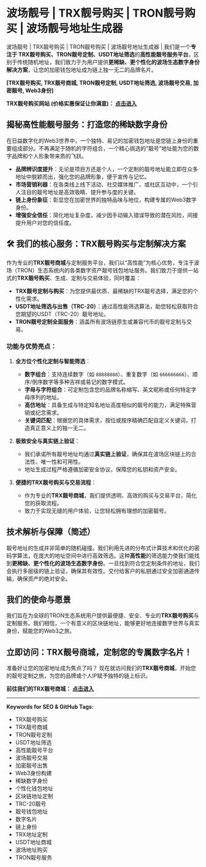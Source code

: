# 波场靓号 | TRX靓号购买 | TRON靓号购买 | 波场靓号地址生成器 

波场靓号 | TRX靓号购买 | TRON靓号购买 | 波场靓号地址生成器 | 我们是一个**专注于 TRX靓号购买、TRON靓号定制、USDT地址筛选**的**高性能靓号服务平台**。区别于传统随机地址，我们致力于为用户提供**更稀缺、更个性化的波场生态数字身份解决方案**，让您的加密钱包地址成为链上独一无二的品牌名片。

**[TRX靓号购买, TRX靓号商城, TRON靓号定制, USDT地址筛选, 波场靓号交易, 加密靓号, Web3身份]**


**TRX靓号购买网站 (价格实惠保证让你满意)： [点击进入](https://juzixp.com/?bc)**

## 揭秘高性能靓号服务：打造您的稀缺数字身份

在日益数字化的Web3世界中，一个独特、易记的加密钱包地址是您链上身份的重要组成部分。不再满足于随机的字符组合，一个精心挑选的“靓号”地址能为您的数字品牌和个人形象带来质的飞跃。

*   **品牌辨识度提升**：无论是项目方还是个人，一个定制的靓号地址能立即在众多地址中脱颖而出，强化您的品牌形象，便于宣传与记忆。
*   **市场营销利器**：在各类线上线下活动、社交媒体推广、或社区互动中，一个引人注目的靓号地址是高效吸睛、提升参与度的关键。
*   **链上身份象征**：彰显您在加密世界的独特品味与地位，构建专属的Web3数字身份。
*   **增强安全信任**：简化地址复杂度，减少因手动输入错误导致的潜在风险，间接提升用户对您的信任度。

## 🛠️ 我们的核心服务：TRX靓号购买与定制解决方案

作为专业的**TRX靓号商城**与定制服务平台，我们以“高性能”为核心优势，专注于波场（TRON）生态系统内的各类数字资产靓号钱包地址服务。我们致力于提供一站式的**TRX靓号购买**、生成、定制与交易体验，同时覆盖：

*   **TRX靓号定制与购买**：为您提供最优质、最稀缺的TRX靓号选择，满足您的个性化需求。
*   **USDT地址筛选与出售（TRC-20）**：通过高性能筛选算法，助您轻松获取符合您期望的USDT（TRC-20）靓号地址。
*   **TRON靓号定制全面服务**：涵盖所有波场链原生或兼容代币的靓号定制与交易。

### 功能与优势亮点：

1.  **全方位个性化定制与智能筛选**：
    *   **数字组合**：支持连续数字（如 `88888888`）、重复数字（如 `666666666`）、顺序/倒序数字等多种吉祥或易记的数字模式。
    *   **字母与字符组合**：可定制包含您的品牌名称缩写、英文昵称或任何特定字母序列的地址。
    *   **高仿地址**：具备生成与特定知名地址高度相似的靓号的能力，满足特殊营销或纪念需求。
    *   **关键词匹配**：根据您的具体需求，按位或按序精确匹配自定义关键词，打造真正意义上的独一无二。

2.  **极致安全与真实链上验证**：
    *   我们承诺所有靓号地址均通过**真实链上验证**，确保其在波场区块链上的合法性、唯一性和可用性。
    *   地址生成过程严格遵循加密安全协议，保障您的私钥和资产安全。

3.  **便捷的TRX靓号购买与交易流程**：
    *   作为专业的**TRX靓号商城**，我们提供透明、高效的购买与交易平台，简化您的获取流程。
    *   致力于实现无缝的用户体验，让您轻松拥有理想的加密靓号。

## 技术解析与保障（简述）

靓号地址的生成并非简单的随机碰撞。我们利用先进的分布式计算技术和优化的密码学算法，在庞大的地址空间中进行高效筛选。这种**高性能**的筛选能力使我们能找到**更稀缺、更个性化的波场生态数字身份**。一旦找到符合您定制条件的地址，我们会执行多层级的链上验证，确保其有效性。交付给客户的私钥通过安全加密通道传输，确保资产的绝对安全。

## 我们的使命与愿景

我们旨在为全球的TRON生态系统用户提供最便捷、安全、专业的**TRX靓号购买**与定制服务。我们相信，一个有意义的区块链地址，能够更好地连接数字世界与真实身份，赋能您的Web3之旅。

## 立即访问：TRX靓号商城，定制您的专属数字名片！

准备好让您的加密地址成为焦点了吗？
现在就访问我们的**TRX靓号商城**，开始您的靓号定制之旅，为您的品牌或个人IP赋予独特的链上标识。

**前往我们的TRX靓号商城： [点击进入](https://juzixp.com/?bc)**


---
**Keywords for SEO & GitHub Tags:**
*   TRX靓号购买
*   TRX靓号商城
*   TRON靓号定制
*   USDT地址筛选
*   高性能靓号平台
*   波场靓号交易
*   加密靓号出售
*   Web3身份构建
*   稀缺数字身份
*   个性化钱包地址
*   区块链地址定制
*   TRC-20靓号
*   靓号钱包地址
*   数字名片
*   链上身份
*   TRX地址定制
*   USDT地址商城
*   波场地址购买
*   TRON靓号服务
